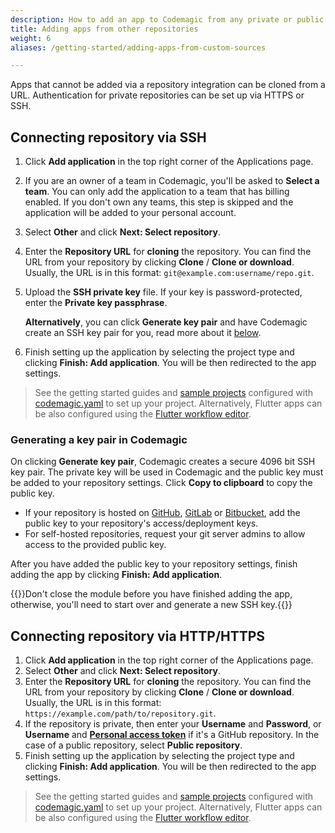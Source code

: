 ```yaml
---
description: How to add an app to Codemagic from any private or public repository
title: Adding apps from other repositories
weight: 6
aliases: /getting-started/adding-apps-from-custom-sources

---
```


Apps that cannot be added via a repository integration can be cloned from a URL. Authentication for private repositories can be set up via HTTPS or SSH.

## Connecting repository via SSH

1. Click **Add application** in the top right corner of the Applications page.
2. If you are an owner of a team in Codemagic, you'll be asked to **Select a team**. You can only add the application to a team that has billing enabled. If you don't own any teams, this step is skipped and the application will be added to your personal account.
3. Select **Other** and click **Next: Select repository**.
4. Enter the **Repository URL** for **cloning** the repository. You can find the URL from your repository by clicking **Clone** / **Clone or download**. Usually, the URL is in this format: `git@example.com:username/repo.git`.
5. Upload the **SSH private key** file. If your key is password-protected, enter the **Private key passphrase**.

   **Alternatively**, you can click **Generate key pair** and have Codemagic create an SSH key pair for you, read more about it [below](#generating-a-key-pair-in-codemagic).

6. Finish setting up the application by selecting the project type and clicking **Finish: Add application**. You will be then redirected to the app settings.

>See the getting started guides and [sample projects](../sample-projects/codemagic-sample-projects/) configured with [codemagic.yaml](../getting-started/yaml/) to set up your project. Alternatively, Flutter apps can be also configured using the [Flutter workflow editor](../flutter-configuration/flutter-projects/).

### Generating a key pair in Codemagic

On clicking **Generate key pair**, Codemagic creates a secure 4096 bit SSH key pair. The private key will be used in Codemagic and the public key must be added to your repository settings. Click **Copy to clipboard** to copy the public key.

- If your repository is hosted on [GitHub](https://developer.github.com/v3/guides/managing-deploy-keys/#setup-2), [GitLab](https://www.deployhq.com/support/projects/updating-your-project-repository/uploading-your-public-key-to-gitlab-manually) or [Bitbucket](https://confluence.atlassian.com/bitbucket/use-access-keys-294486051.html), add the public key to your repository's access/deployment keys.
- For self-hosted repositories, request your git server admins to allow access to the provided public key.

After you have added the public key to your repository settings, finish adding the app by clicking **Finish: Add application**.

{{<notebox>}}Don't close the module before you have finished adding the app, otherwise, you'll need to start over and generate a new SSH key.{{</notebox>}}

## Connecting repository via HTTP/HTTPS

1. Click **Add application** in the top right corner of the Applications page.
2. Select **Other** and click **Next: Select repository**.
3. Enter the **Repository URL** for **cloning** the repository. You can find the URL from your repository by clicking **Clone** / **Clone or download**. Usually, the URL is in this format: `https://example.com/path/to/repository.git`.
4. If the repository is private, then enter your **Username** and **Password**, or **Username** and [**Personal access token**](https://docs.github.com/en/github/authenticating-to-github/keeping-your-account-and-data-secure/creating-a-personal-access-token) if it's a GitHub repository. In the case of a public repository, select **Public repository**.
5. Finish setting up the application by selecting the project type and clicking **Finish: Add application**. You will be then redirected to the app settings.

>See the getting started guides and [sample projects](../sample-projects/codemagic-sample-projects/) configured with [codemagic.yaml](../getting-started/yaml/) to set up your project. Alternatively, Flutter apps can be also configured using the [Flutter workflow editor](../flutter-configuration/flutter-projects/).

